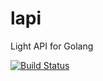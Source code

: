 # lapi
Light API for Golang

[![Build Status](https://api.travis-ci.org/goline/lapi.svg)](https://travis-ci.org/goline/lapi)